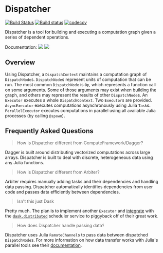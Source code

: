 # Dispatcher

[![Build Status](https://travis-ci.org/invenia/Dispatcher.jl.svg?branch=master)](https://travis-ci.org/invenia/Dispatcher.jl)
[![Build status](https://ci.appveyor.com/api/projects/status/urs1v0cp8shgdq3t/branch/master?svg=true)](https://ci.appveyor.com/project/iamed2/dispatcher-jl/branch/master)
[![codecov](https://codecov.io/gh/invenia/Dispatcher.jl/branch/master/graph/badge.svg)](https://codecov.io/gh/invenia/Dispatcher.jl)

Dispatcher is a tool for building and executing a computation graph given a series of dependent operations.

Documentation: [![](https://img.shields.io/badge/docs-stable-blue.svg)](https://invenia.github.io/Dispatcher.jl/stable) [![](https://img.shields.io/badge/docs-latest-blue.svg)](https://invenia.github.io/Dispatcher.jl/latest)

## Overview

Using Dispatcher, a `DispatchContext` maintains a computation graph of `DispatchNode`s.
`DispatchNode`s represent units of computation that can be run.
The most common `DispatchNode` is `Op`, which represents a function call on some arguments.
Some of those arguments may exist when building the graph, and others may represent the results of other `DispatchNode`s.
An `Executor` executes a whole `DispatchContext`.
Two `Executor`s are provided.
`AsyncExecutor` executes computations asynchronously using Julia `Task`s.
`ParallelExecutor` executes computations in parallel using all available Julia processes (by calling `@spawn`).

## Frequently Asked Questions

> How is Dispatcher different from ComputeFramework/Dagger?

Dagger is built around distributing vectorized computations across large arrays.
Dispatcher is built to deal with discrete, heterogeneous data using any Julia functions.

> How is Dispatcher different from Arbiter?

Arbiter requires manually adding tasks and their dependencies and handling data passing.
Dispatcher automatically identifies dependencies from user code and passes data efficiently between dependencies.

> Isn't this just Dask

Pretty much.
The plan is to implement another `Executor` and [integrate](https://github.com/dask/distributed/issues/586) with the [`dask.distributed`](https://distributed.readthedocs.io/) scheduler service to piggyback off of their great work.

> How does Dispatcher handle passing data?

Dispatcher uses Julia `RemoteChannel`s to pass data between dispatched `DispatchNode`s.
For more information on how data transfer works with Julia's parallel tools see their [documentation](http://docs.julialang.org/en/latest/manual/parallel-computing/).
